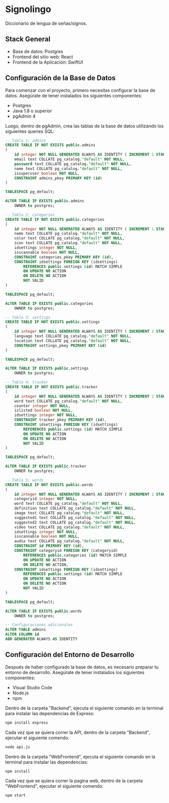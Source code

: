 # Signolingo
Diccionario de lengua de señas/signos.

## Stack General
- Base de datos: Postgres
- Frontend del sitio web: React
- Frontend de la Aplicación: SwiftUI

## Configuración de la Base de Datos
Para comenzar con el proyecto, primero necesitas configurar la base de datos. Asegúrate de tener instalados los siguientes componentes:
- Postgres
- Java 1.8 o superior
- pgAdmin 4

Luego, dentro de pgAdmin, crea las tablas de la base de datos utilizando los siguientes queries SQL:

```sql
-- Tabla 1: admins
CREATE TABLE IF NOT EXISTS public.admins
(
    id integer NOT NULL GENERATED ALWAYS AS IDENTITY ( INCREMENT 1 START 1 MINVALUE 1 MAXVALUE 2147483647 CACHE 1 ),
    email text COLLATE pg_catalog."default" NOT NULL,
    password text COLLATE pg_catalog."default" NOT NULL,
    name text COLLATE pg_catalog."default" NOT NULL,
    issuperuser boolean NOT NULL,
    CONSTRAINT admins_pkey PRIMARY KEY (id)
)

TABLESPACE pg_default;

ALTER TABLE IF EXISTS public.admins
    OWNER to postgres;

-- Tabla 2: categories
CREATE TABLE IF NOT EXISTS public.categories
(
    id integer NOT NULL GENERATED ALWAYS AS IDENTITY ( INCREMENT 1 START 1 MINVALUE 1 MAXVALUE 2147483647 CACHE 1 ),
    name text COLLATE pg_catalog."default" NOT NULL,
    color text COLLATE pg_catalog."default" NOT NULL,
    icon text COLLATE pg_catalog."default" NOT NULL,
    idsettings integer NOT NULL,
    isscannable boolean NOT NULL,
    CONSTRAINT categories_pkey PRIMARY KEY (id),
    CONSTRAINT idsettings FOREIGN KEY (idsettings)
        REFERENCES public.settings (id) MATCH SIMPLE
        ON UPDATE NO ACTION
        ON DELETE NO ACTION
        NOT VALID
)

TABLESPACE pg_default;

ALTER TABLE IF EXISTS public.categories
    OWNER to postgres;

-- Tabla 3: settings
CREATE TABLE IF NOT EXISTS public.settings
(
    id integer NOT NULL GENERATED ALWAYS AS IDENTITY ( INCREMENT 1 START 1 MINVALUE 1 MAXVALUE 2147483647 CACHE 1 ),
    language text COLLATE pg_catalog."default" NOT NULL,
    location text COLLATE pg_catalog."default" NOT NULL,
    CONSTRAINT settings_pkey PRIMARY KEY (id)
)

TABLESPACE pg_default;

ALTER TABLE IF EXISTS public.settings
    OWNER to postgres;

-- Tabla 4: tracker
CREATE TABLE IF NOT EXISTS public.tracker
(
    id integer NOT NULL GENERATED ALWAYS AS IDENTITY ( INCREMENT 1 START 1 MINVALUE 1 MAXVALUE 2147483647 CACHE 1 ),
    word text COLLATE pg_catalog."default" NOT NULL,
    counter integer NOT NULL,
    islisted boolean NOT NULL,
    idsettings integer NOT NULL,
    CONSTRAINT tracker_pkey PRIMARY KEY (id),
    CONSTRAINT idsettings FOREIGN KEY (idsettings)
        REFERENCES public.settings (id) MATCH SIMPLE
        ON UPDATE NO ACTION
        ON DELETE NO ACTION
        NOT VALID
)

TABLESPACE pg_default;

ALTER TABLE IF EXISTS public.tracker
    OWNER to postgres;

-- Tabla 5: words
CREATE TABLE IF NOT EXISTS public.words
(
    id integer NOT NULL GENERATED ALWAYS AS IDENTITY ( INCREMENT 1 START 1 MINVALUE 1 MAXVALUE 2147483647 CACHE 1 ),
    categoryid integer NOT NULL,
    word text COLLATE pg_catalog."default" NOT NULL,
    definition text COLLATE pg_catalog."default" NOT NULL,
    image text COLLATE pg_catalog."default" NOT NULL,
    suggested1 text COLLATE pg_catalog."default" NOT NULL,
    suggested2 text COLLATE pg_catalog."default" NOT NULL,
    video text COLLATE pg_catalog."default" NOT NULL,
    idsettings integer NOT NULL,
    isscannable boolean NOT NULL,
    audio text COLLATE pg_catalog."default" NOT NULL,
    CONSTRAINT id PRIMARY KEY (id),
    CONSTRAINT categoryid FOREIGN KEY (categoryid)
        REFERENCES public.categories (id) MATCH SIMPLE
        ON UPDATE NO ACTION
        ON DELETE NO ACTION,
    CONSTRAINT idsettings FOREIGN KEY (idsettings)
        REFERENCES public.settings (id) MATCH SIMPLE
        ON UPDATE NO ACTION
        ON DELETE NO ACTION
        NOT VALID
)

TABLESPACE pg_default;

ALTER TABLE IF EXISTS public.words
    OWNER to postgres;

-- Configuraciones adicionales
ALTER TABLE admins
ALTER COLUMN id
ADD GENERATED ALWAYS AS IDENTITY
```
## Configuración del Entorno de Desarrollo
Después de haber configurado la base de datos, es necesario preparar tu entorno de desarrollo. Asegúrate de tener instalados los siguientes componentes:

- Visual Studio Code
- Node.js
- npm

Dentro de la carpeta "Backend", ejecuta el siguiente comando en la terminal para instalar las dependencias de Express:
```bash
npm install express
```

Cada vez que se quiera correr la API, dentro de la carpeta "Backend", ejecutar el siguiente comendo:
```bash
node api.js
```

Dentro de la carpeta "WebFrontend", ejecuta el siguiente comando en la terminal para instalar las dependencias:
```bash
npm install
```

Cada vez que se quiera correr la pagina web, dentro de la carpeta "WebFrontend", ejecutar el siguiente comendo:
```bash
npm start
```




